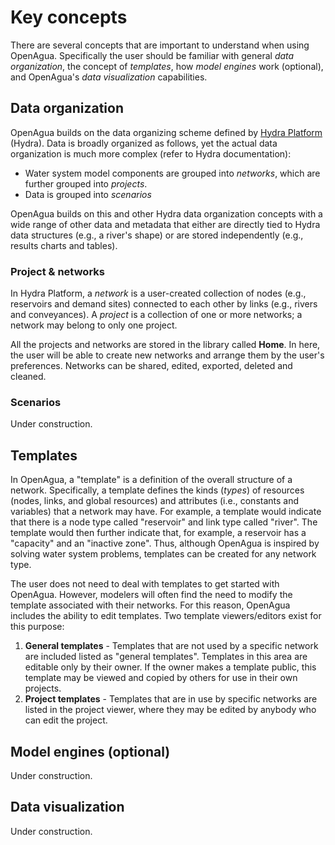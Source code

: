 # Key concepts

There are several concepts that are important to understand when using OpenAgua. Specifically the user should be familiar with general _data organization_, the concept of _templates_, how _model engines_ work \(optional\), and OpenAgua's _data visualization_ capabilities.

## Data organization

OpenAgua builds on the data organizing scheme defined by [Hydra Platform](https://github.com/openagua/openagua-documentation/tree/88bbc167c05dd40a267cf0802dc9b30fedd4b5b2/docs/user-guide/www.hydraplatform.org) \(Hydra\). Data is broadly organized as follows, yet the actual data organization is much more complex \(refer to Hydra documentation\):

* Water system model components are grouped into _networks_, which are further grouped into _projects_.
* Data is grouped into _scenarios_

OpenAgua builds on this and other Hydra data organization concepts with a wide range of other data and metadata that either are directly tied to Hydra data structures \(e.g., a river's shape\) or are stored independently \(e.g., results charts and tables\).

### Project & networks

In Hydra Platform, a _network_ is a user-created collection of nodes \(e.g., reservoirs and demand sites\) connected to each other by links \(e.g., rivers and conveyances\). A _project_ is a collection of one or more networks; a network may belong to only one project.

All the projects and networks are stored in the library called **Home**. In here, the user will be able to create new networks and arrange them by the user's preferences. Networks can be shared, edited, exported, deleted and cleaned.

### Scenarios

Under construction.

## Templates

In OpenAgua, a "template" is a definition of the overall structure of a network. Specifically, a template defines the kinds \(_types_\) of resources \(nodes, links, and global resources\) and attributes \(i.e., constants and variables\) that a network may have. For example, a template would indicate that there is a node type called "reservoir" and link type called "river". The template would then further indicate that, for example, a reservoir has a "capacity" and an "inactive zone". Thus, although OpenAgua is inspired by solving water system problems, templates can be created for any network type.

The user does not need to deal with templates to get started with OpenAgua. However, modelers will often find the need to modify the template associated with their networks. For this reason, OpenAgua includes the ability to edit templates. Two template viewers/editors exist for this purpose:

1. **General templates** - Templates that are not used by a specific network are included listed as "general templates". Templates in this area are editable only by their owner. If the owner makes a template public, this template may be viewed and copied by others for use in their own projects.
1. **Project templates** - Templates that are in use by specific networks are listed in the project viewer, where they may be edited by anybody who can edit the project.


## Model engines \(optional\)

Under construction.

## Data visualization

Under construction.

